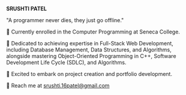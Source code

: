 
**SRUSHTI PATEL** 

"A programmer never dies, they just go offline."
 
🔭 Currently enrolled in the Computer Programming at Seneca College.

👀 Dedicated to achieving expertise in Full-Stack Web Development, including Database Management, Data Structures, and Algorithms, alongside mastering Object-Oriented Programming in C++, Software Development Life Cycle (SDLC), and Algorithms.

🤝 Excited to embark on project creation and portfolio development.

📧 Reach me at srushti.16patel@gmail.com


<!---
SrushtiPatel1/SrushtiPatel1 is a ✨ special ✨ repository because its `README.md` (this file) appears on your GitHub profile.
You can click the Preview link to take a look at your changes.
--->
